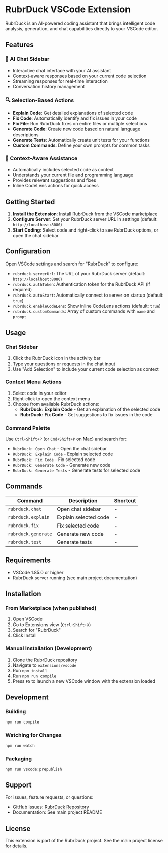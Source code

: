 # RubrDuck VSCode Extension

RubrDuck is an AI-powered coding assistant that brings intelligent code analysis, generation, and chat capabilities directly to your VSCode editor.

## Features

### 🤖 AI Chat Sidebar

- Interactive chat interface with your AI assistant
- Context-aware responses based on your current code selection
- Streaming responses for real-time interaction
- Conversation history management

### 🔍 Selection-Based Actions

- **Explain Code**: Get detailed explanations of selected code
- **Fix Code**: Automatically identify and fix issues in your code
- **Fix File**: Run RubrDuck fixes on entire files or multiple selections
- **Generate Code**: Create new code based on natural language descriptions
- **Generate Tests**: Automatically create unit tests for your functions
- **Custom Commands**: Define your own prompts for common tasks

### 🎯 Context-Aware Assistance

- Automatically includes selected code as context
- Understands your current file and programming language
- Provides relevant suggestions and fixes
- Inline CodeLens actions for quick access

## Getting Started

1. **Install the Extension**: Install RubrDuck from the VSCode marketplace
2. **Configure Server**: Set your RubrDuck server URL in settings (default: `http://localhost:8080`)
3. **Start Coding**: Select code and right-click to see RubrDuck options, or open the chat sidebar

## Configuration

Open VSCode settings and search for "RubrDuck" to configure:

- `rubrduck.serverUrl`: The URL of your RubrDuck server (default: `http://localhost:8080`)
- `rubrduck.authToken`: Authentication token for the RubrDuck API (if required)
- `rubrduck.autoStart`: Automatically connect to server on startup (default: `true`)
- `rubrduck.enableCodeLens`: Show inline CodeLens actions (default: `true`)
- `rubrduck.customCommands`: Array of custom commands with `name` and `prompt`

## Usage

### Chat Sidebar

1. Click the RubrDuck icon in the activity bar
2. Type your questions or requests in the chat input
3. Use "Add Selection" to include your current code selection as context

### Context Menu Actions

1. Select code in your editor
2. Right-click to open the context menu
3. Choose from available RubrDuck actions:
   - **RubrDuck: Explain Code** - Get an explanation of the selected code
   - **RubrDuck: Fix Code** - Get suggestions to fix issues in the code

### Command Palette

Use `Ctrl+Shift+P` (or `Cmd+Shift+P` on Mac) and search for:

- `RubrDuck: Open Chat` - Open the chat sidebar
- `RubrDuck: Explain Code` - Explain selected code
- `RubrDuck: Fix Code` - Fix selected code
- `RubrDuck: Generate Code` - Generate new code
- `RubrDuck: Generate Tests` - Generate tests for selected code

## Commands

| Command             | Description           | Shortcut |
| ------------------- | --------------------- | -------- |
| `rubrduck.chat`     | Open chat sidebar     | -        |
| `rubrduck.explain`  | Explain selected code | -        |
| `rubrduck.fix`      | Fix selected code     | -        |
| `rubrduck.generate` | Generate new code     | -        |
| `rubrduck.test`     | Generate tests        | -        |

## Requirements

- VSCode 1.85.0 or higher
- RubrDuck server running (see main project documentation)

## Installation

### From Marketplace (when published)

1. Open VSCode
2. Go to Extensions view (`Ctrl+Shift+X`)
3. Search for "RubrDuck"
4. Click Install

### Manual Installation (Development)

1. Clone the RubrDuck repository
2. Navigate to `extensions/vscode`
3. Run `npm install`
4. Run `npm run compile`
5. Press `F5` to launch a new VSCode window with the extension loaded

## Development

### Building

```bash
npm run compile
```

### Watching for Changes

```bash
npm run watch
```

### Packaging

```bash
npm run vscode:prepublish
```

## Support

For issues, feature requests, or questions:

- GitHub Issues: [RubrDuck Repository](https://github.com/yourusername/rubrduck)
- Documentation: See main project README

## License

This extension is part of the RubrDuck project. See the main project license for details.
